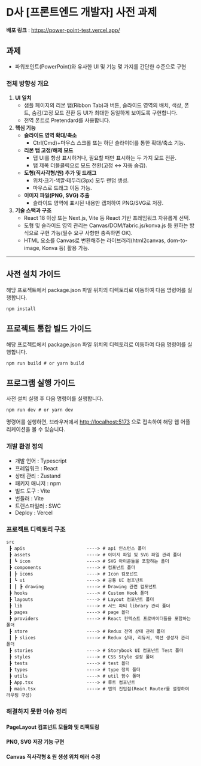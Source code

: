 # D사 [프론트엔드 개발자] 사전 과제

**배포 링크** : https://power-point-test.vercel.app/

## 과제
- 파워포인트(PowerPoint)와 유사한 UI 및 기능 몇 가지를 간단한 수준으로 구현

### 전체 방향성 개요

1. **UI 일치**  
   - 샘플 페이지의 리본 탭(Ribbon Tab)과 버튼, 슬라이드 영역의 배치, 색상, 폰트, 숨김/고정 모드 전환 등 UI가 최대한 동일하게 보이도록 구현합니다.  
   - 전역 폰트로 Pretendard를 사용합니다.
2. **핵심 기능**  
   - **슬라이드 영역 확대/축소**  
     - Ctrl(Cmd)+마우스 스크롤 또는 하단 슬라이더를 통한 확대/축소 기능.  
   - **리본 탭 고정/해제 모드**  
     - 탭 UI를 항상 표시하거나, 필요할 때만 표시하는 두 가지 모드 전환.  
     - 탭 제목 더블클릭으로 모드 전환(고정 ↔ 자동 숨김).  
   - **도형(직사각형/원) 추가 및 드래그**  
     - 위치·크기·색깔·테두리(3px) 모두 랜덤 생성.  
     - 마우스로 드래그 이동 가능.  
   - **이미지 파일(PNG, SVG) 추출**  
     - 슬라이드 영역에 표시된 내용만 캡처하여 PNG/SVG로 저장.
3. **기술 스택과 구조**  
   - React 18 이상 또는 Next.js, Vite 등 React 기반 프레임워크 자유롭게 선택.  
   - 도형 및 슬라이드 영역 관리는 Canvas/DOM/fabric.js/konva.js 등 원하는 방식으로 구현 가능(필수 요구 사항만 충족하면 OK).  
   - HTML 요소를 Canvas로 변환해주는 라이브러리(html2canvas, dom-to-image, Konva 등) 활용 가능.
---

## 사전 설치 가이드
해당 프로젝트에서 package.json 파일 위치의 디렉토리로 이동하여 다음 명령어를 실행합니다.

```
npm install
```

## 프로젝트 통합 빌드 가이드
해당 프로젝트에서 package.json 파일 위치의 디렉토리로 이동하여 다음 명령어를 실행합니다.

```
npm run build # or yarn build
```

## 프로그램 실행 가이드
사전 설치 실행 후 다음 명령어를 실행합니다.

```
npm run dev # or yarn dev
```

명령어를 실행하면, 브라우저에서 <http://localhost:5173> 으로 접속하여 해당 웹 어플리케이션을 볼 수 있습니다.

### 개발 환경 정의

- 개발 언어 : Typescript
- 프레임워크 : React
- 상태 관리 : Zustand
- 패키지 매니저 : npm
- 빌드 도구 : Vite
- 번들러 : Vite
- 트랜스파일러 : SWC
- Deploy : Vercel

### 프로젝트 디렉토리 구조

```
src
 ┣ apis                       ----> # api 인스턴스 폴더
 ┣ assets                     ----> # 이미지 파일 및 SVG 파일 관리 폴더
 ┃ ┗ icon                     ----> # SVG 아이콘들을 포함하는 폴더
 ┣ components                 ----> # 컴포넌트 폴더
 ┃ ┣ icons                    ----> # Icon 컴포넌트
 ┃ ┗ ui                       ----> # 공통 UI 컴포넌트
 ┃ ┃ ┣ drawing                ----> # Drawing 관련 컴포넌트
 ┣ hooks                      ----> # Custom Hook 폴더
 ┣ layouts                    ----> # Layout 컴포넌트 폴더
 ┣ lib                        ----> # 서드 파티 library 관리 폴더
 ┣ pages                      ----> # page 폴더
 ┣ providers                  ----> # React 컨텍스트 프로바이더들을 포함하는 폴더
 ┣ store                      ----> # Redux 전역 상태 관리 폴더
 ┃ ┣ slices                   ----> # Redux 상태, 리듀서, 액션 생성자 관리 폴더
 ┣ stories                    ----> # Storybook UI 컴포넌트 Test 폴더
 ┣ styles                     ----> # CSS Style 설정 폴더
 ┣ tests                      ----> # test 폴더
 ┣ types                      ----> # type 정의 폴더
 ┣ utils                      ----> # util 함수 폴더
 ┣ App.tsx                    ----> # 루트 컴포넌트
 ┣ main.tsx                   ----> # 앱의 진입점(React Router를 설정하여 라우팅 구성)
```

### 해결하지 못한 이슈 정리

#### PageLayout 컴포넌트 모듈화 및 리팩토링

#### PNG, SVG 저장 기능 구현

#### Canvas 직사각형 & 원 생성 위치 에러 수정
